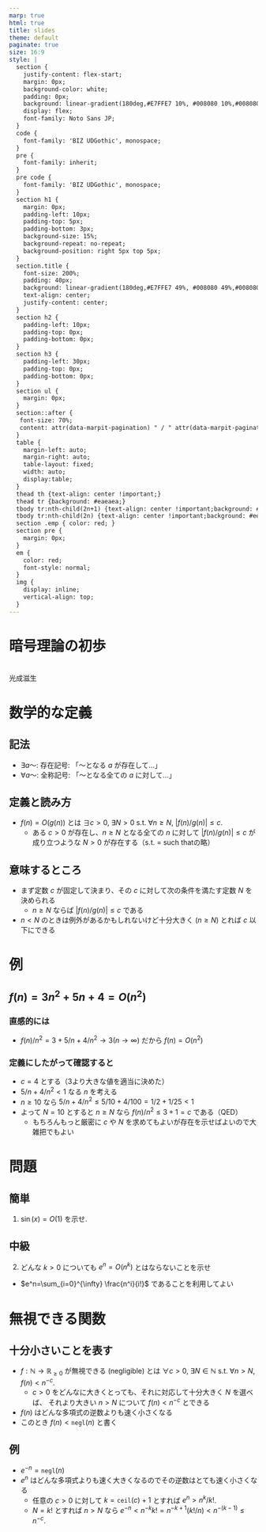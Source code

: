 ```yaml
---
marp: true
html: true
title: slides
theme: default
paginate: true
size: 16:9
style: |
  section {
    justify-content: flex-start;
    margin: 0px;
    background-color: white;
    padding: 0px;
    background: linear-gradient(180deg,#E7FFE7 10%, #008080 10%,#008080 10.5%, white 10.5%, white 100%);
    display: flex;
    font-family: Noto Sans JP;
  }
  code {
    font-family: 'BIZ UDGothic', monospace;
  }
  pre {
    font-family: inherit;
  }
  pre code {
    font-family: 'BIZ UDGothic', monospace;
  }
  section h1 {
    margin: 0px;
    padding-left: 10px;
    padding-top: 5px;
    padding-bottom: 3px;
    background-size: 15%;
    background-repeat: no-repeat;
    background-position: right 5px top 5px;
  }
  section.title {
    font-size: 200%;
    padding: 40px;
    background: linear-gradient(180deg,#E7FFE7 49%, #008080 49%,#008080 50%, white 50%, white 100%);
    text-align: center;
    justify-content: center;
  }
  section h2 {
    padding-left: 10px;
    padding-top: 0px;
    padding-bottom: 0px;
  }
  section h3 {
    padding-left: 30px;
    padding-top: 0px;
    padding-bottom: 0px;
  }
  section ul {
    margin: 0px;
  }
  section::after {
   font-size: 70%;
   content: attr(data-marpit-pagination) " / " attr(data-marpit-pagination-total);
  }
  table {
    margin-left: auto;
    margin-right: auto;
    table-layout: fixed;
    width: auto;
    display:table;
  }
  thead th {text-align: center !important;}
  thead tr {background: #eaeaea;}
  tbody tr:nth-child(2n+1) {text-align: center !important;background: #fff;}
  tbody tr:nth-child(2n) {text-align: center !important;background: #eeeeee;}
  section .emp { color: red; }
  section pre {
    margin: 0px;
  }
  em {
    color: red;
    font-style: normal;
  }
  img {
    display: inline;
    vertical-align: top;
  }
---
```

<!--
headingDivider: 1
-->
<!--
_class: title
-->
# 暗号理論の初歩
<br>
光成滋生
<br>

# 数学的な定義
## 記法
- $\exists a$～: 存在記号: 「～となる $a$ が存在して...」
- $\forall a$～: 全称記号: 「～となる全ての $a$ に対して...」
## 定義と読み方
- $f(n)=O(g(n))$ とは $\exists c>0$, $\exists N>0$ s.t. $\forall n \ge N$, $|f(n)/g(n)| \le c$.
  - ある $c>0$ が存在し、$n \ge N$ となる全ての $n$ に対して $|f(n)/g(n)|\le c$ が成り立つような $N>0$ が存在する（s.t. = such thatの略）
## 意味するところ
- まず定数 $c$ が固定して決まり、その $c$ に対して次の条件を満たす定数 $N$ を決められる
  - $n \ge N$ ならば $|f(n)/g(n)| \le c$ である
- $n<N$ のときは例外があるかもしれないけど十分大きく ($n\ge N$) とれば $c$ 以下にできる

# 例
## $f(n)=3n^2 + 5n + 4=O(n^2)$
### 直感的には
- $f(n)/n^2=3+5/n+4/n^2→3 (n→∞)$ だから $f(n)=O(n^2)$
### 定義にしたがって確認すると
- $c=4$ とする（3より大きな値を適当に決めた）
- $5/n+4/n^2 < 1$ なる $n$ を考える
- $n \ge 10$ なら $5/n+4/n^2 \le 5/10+4/100=1/2+1/25<1$
- よって $N=10$ とすると $n \ge N$ なら $f(n)/n^2 \le 3 + 1 = c$ である（QED）
  - もちろんもっと厳密に $c$ や $N$ を求めてもよいが存在を示せばよいので大雑把でもよい

# 問題
## 簡単
1. $\sin(x)=O(1)$ を示せ.
## 中級
2. どんな $k>0$ についても $e^n=O(n^k)$ とはならないことを示せ
- $e^n=\sum_{i=0}^{\infty} \frac{n^i}{i!}$ であることを利用してよい

# 無視できる関数
## 十分小さいことを表す
- $f:\mathbb{N} \to \mathbb{R}_{\ge 0}$ が無視できる (negligible) とは $\forall c > 0$, $\exists N \in \mathbb{N}$ s.t. $\forall n > N$, $f(n)<n^{-c}$.
  - $c>0$ をどんなに大きくとっても、それに対応して十分大きく $N$ を選べば、
  それより大きい $n>N$ について $f(n) < n^{-c}$ とできる
- $f(n)$ はどんな多項式の逆数よりも速く小さくなる
- このとき $f(n) < \mathtt{negl}(n)$ と書く

## 例
- $e^{-n}=\mathtt{negl}(n)$
- $e^n$ はどんな多項式よりも速く大きくなるのでその逆数はとても速く小さくなる
  - 任意の $c>0$ に対して $k=\mathtt{ceil}{(c)}+1$ とすれば $e^n > n^k/k!$.
  - $N=k!$ とすれば $n>N$ なら $e^{-n} < n^{-k}k!=n^{-k+1}(k!/n)<n^{-(k-1)}\le n^{-c}$.
